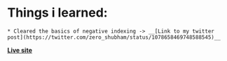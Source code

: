 Things i learned:
=================
	* Cleared the basics of negative indexing -> __[Link to my twitter post](https://twitter.com/zero_shubham/status/1078658469748588545)__

**[Live site](http://zzer0.com/javascript30/Day12-Key_sequence_detection/index_START.html)**

